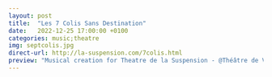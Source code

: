 ```yaml
---
layout: post
title:  "Les 7 Colis Sans Destination"
date:   2022-12-25 17:00:00 +0100
categories: music;theatre
img: septcolis.jpg
direct-url: http://la-suspension.com/7colis.html
preview: "Musical creation for Theatre de la Suspension - @Théâtre de Vanves et @104 "
---
```


